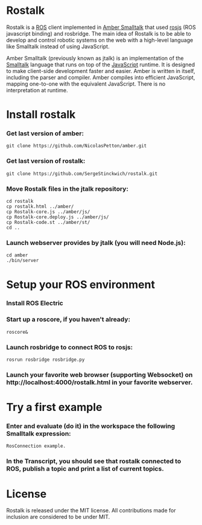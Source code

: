 Rostalk
=======

Rostalk is a <a href="http://www.ros.org/">ROS</a> client implemented in <a href="http://www.amber-lang.net/">Amber Smalltalk</a> that used <a href="http://www.ros.org/wiki/rosbridge/Tutorials/Using%20Javascript%20to%20control%20ROS%20via%20rosjs">rosjs</a> (ROS javascript binding) and rosbridge. The main idea of Rostalk is to be able to develop and control robotic systems on the web with a high-level language like Smalltalk instead of using JavaScript.

Amber Smalltalk (previously known as jtalk) is an implementation of the <a href="http://en.wikipedia.org/wiki/Smalltalk">Smalltalk</a> language that runs on top of the <a href="http://en.wikipedia.org/wiki/Javascript">JavaScript</a> runtime. It is designed to make client-side development faster and easier. Amber is written in itself, including the parser and compiler. Amber compiles into efficient JavaScript, mapping one-to-one with the equivalent JavaScript. There is no interpretation at runtime.

Install rostalk
===============

### Get last version of amber:

    git clone https://github.com/NicolasPetton/amber.git

### Get last version of rostalk:

    git clone https://github.com/SergeStinckwich/rostalk.git

### Move Rostalk files in the jtalk repository:

    cd rostalk
    cp rostalk.html ../amber/
    cp Rostalk-core.js ../amber/js/
    cp Rostalk-core.deploy.js ../amber/js/
    cp Rostalk-code.st ../amber/st/
    cd ..

### Launch webserver provides by jtalk (you will need Node.js):

    cd amber
    ./bin/server

Setup your ROS environment
==========================

### Install ROS Electric

### Start up a roscore, if you haven't already:

    roscore&

### Launch rosbridge to connect ROS to rosjs:

    rosrun rosbridge rosbridge.py

### Launch your favorite web browser (supporting Websocket) on http://localhost:4000/rostalk.html in your favorite webserver.

Try a first example
===================

### Enter and evaluate (do it) in the workspace the following Smalltalk expression:

    RosConnection example.

### In the Transcript, you should see that rostalk connected to ROS, publish a topic and print a list of current topics.

License
=======

Rostalk is released under the MIT license. All contributions made for inclusion are considered to be under MIT.

